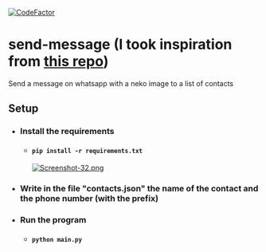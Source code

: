 [![CodeFactor](https://www.codefactor.io/repository/github/danyb0/whatsapp-neko-message/badge)](https://www.codefactor.io/repository/github/danyb0/whatsapp-neko-message)
# send-message (I took inspiration from [this repo](https://github.com/Pooolg/neko-telegram-autopostbot))
Send a message on whatsapp with a neko image to a list of contacts

## Setup
* ### Install the requirements
  * #### `pip install -r requirements.txt`

    [![Screenshot-32.png](https://i.postimg.cc/k5Y9mKts/Screenshot-32.png)](https://postimg.cc/qtKWctw6)

* ### Write in the file "contacts.json" the name of the contact and the phone number (with the prefix)
* ### Run the program
  * #### `python main.py`
